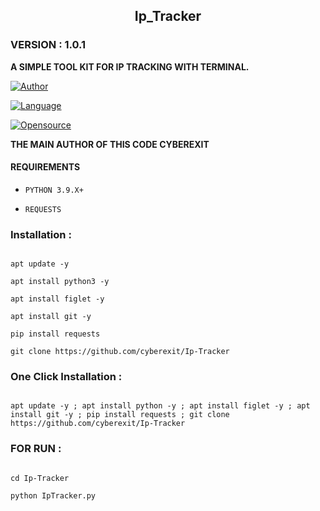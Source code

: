 <h2 align="center"> Ip_Tracker </h2>

<h3>VERSION : 1.0.1</h3>

**A SIMPLE TOOL KIT FOR IP TRACKING WITH TERMINAL.**

[![Author](https://img.shields.io/badge/Author-Cyberexit-blue)](https://github.com/cyberexit)

[![Language](https://img.shields.io/badge/Written%20in-Python3-blue)](#)

[![Opensource](https://img.shields.io/badge/Open%20Source-Yes-green)](#)

**THE MAIN AUTHOR OF THIS CODE CYBEREXIT**

#### REQUIREMENTS

* `PYTHON 3.9.X+`

* `REQUESTS`

### Installation :

```

apt update -y

apt install python3 -y

apt install figlet -y

apt install git -y

pip install requests

git clone https://github.com/cyberexit/Ip-Tracker

```

### One Click Installation :

```

apt update -y ; apt install python -y ; apt install figlet -y ; apt install git -y ; pip install requests ; git clone https://github.com/cyberexit/Ip-Tracker

```

### FOR RUN :

```

cd Ip-Tracker 

python IpTracker.py

```

